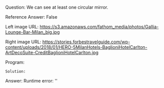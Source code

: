 Question: We can see at least one circular mirror.

Reference Answer: False

Left image URL: https://s3.amazonaws.com/fathom_media/photos/Gallia-Lounge-Bar-Milan_big.jpg

Right image URL: https://stories.forbestravelguide.com/wp-content/uploads/2018/01/HERO-5MilanHotels-BaglioniHotelCarlton-ArtDecoSuite-CreditBaglioniHotelCarlton.jpg

Program:

```
Solution:
```
Answer: Runtime error: ''

